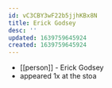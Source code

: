 ```yaml
---
id: vC3CBY3wF22b5jjhKBx8N
title: Erick Godsey
desc: ''
updated: 1639759645924
created: 1639759645924
---
```



- [[person]] - Erick Godsey
- appeared 1x at the stoa
